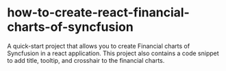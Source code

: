# how-to-create-react-financial-charts-of-syncfusion
A quick-start project that allows you to create Financial charts of Syncfusion in a react application. This project also contains a code snippet to add title, tooltip, and crosshair to the financial charts.
